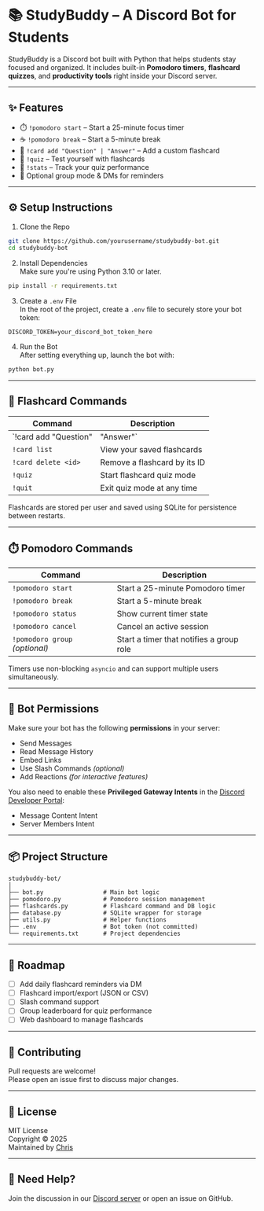 # 📚 StudyBuddy – A Discord Bot for Students

StudyBuddy is a Discord bot built with Python that helps students stay focused and organized. It includes built-in **Pomodoro timers**, **flashcard quizzes**, and **productivity tools** right inside your Discord server.

---

## ✨ Features

- ⏱️ `!pomodoro start` – Start a 25-minute focus timer  
- ☕ `!pomodoro break` – Start a 5-minute break  
- 📖 `!card add "Question" | "Answer"` – Add a custom flashcard  
- 🧠 `!quiz` – Test yourself with flashcards  
- 🎯 `!stats` – Track your quiz performance  
- 🔔 Optional group mode & DMs for reminders

---

## ⚙️ Setup Instructions

1. Clone the Repo
```bash
git clone https://github.com/yourusername/studybuddy-bot.git
cd studybuddy-bot
```

2. Install Dependencies  
Make sure you're using Python 3.10 or later.

```bash
pip install -r requirements.txt
```

3. Create a `.env` File  
In the root of the project, create a `.env` file to securely store your bot token:

```
DISCORD_TOKEN=your_discord_bot_token_here
```

4. Run the Bot  
After setting everything up, launch the bot with:

```bash
python bot.py
```

---

## 🧠 Flashcard Commands

| Command | Description |
|--------|-------------|
| `!card add "Question" | "Answer"` | Add a new flashcard |
| `!card list` | View your saved flashcards |
| `!card delete <id>` | Remove a flashcard by its ID |
| `!quiz` | Start flashcard quiz mode |
| `!quit` | Exit quiz mode at any time |

Flashcards are stored per user and saved using SQLite for persistence between restarts.

---

## ⏱️ Pomodoro Commands

| Command | Description |
|--------|-------------|
| `!pomodoro start` | Start a 25-minute Pomodoro timer |
| `!pomodoro break` | Start a 5-minute break |
| `!pomodoro status` | Show current timer state |
| `!pomodoro cancel` | Cancel an active session |
| `!pomodoro group` *(optional)* | Start a timer that notifies a group role |

Timers use non-blocking `asyncio` and can support multiple users simultaneously.

---

## 🔐 Bot Permissions

Make sure your bot has the following **permissions** in your server:
- Send Messages  
- Read Message History  
- Embed Links  
- Use Slash Commands *(optional)*  
- Add Reactions *(for interactive features)*

You also need to enable these **Privileged Gateway Intents** in the [Discord Developer Portal](https://discord.com/developers/applications):
- Message Content Intent  
- Server Members Intent

---

## 📦 Project Structure

```
studybuddy-bot/
│
├── bot.py                 # Main bot logic
├── pomodoro.py            # Pomodoro session management
├── flashcards.py          # Flashcard command and DB logic
├── database.py            # SQLite wrapper for storage
├── utils.py               # Helper functions
├── .env                   # Bot token (not committed)
└── requirements.txt       # Project dependencies
```

---

## 🚀 Roadmap

- [ ] Add daily flashcard reminders via DM  
- [ ] Flashcard import/export (JSON or CSV)  
- [ ] Slash command support  
- [ ] Group leaderboard for quiz performance  
- [ ] Web dashboard to manage flashcards  

---

## 🤝 Contributing

Pull requests are welcome!  
Please open an issue first to discuss major changes.

---

## 🪪 License

MIT License  
Copyright © 2025  
Maintained by [Chris](https://github.com/yourusername)

---

## 💬 Need Help?

Join the discussion in our [Discord server](https://discord.gg/yourserverlink) or open an issue on GitHub.
